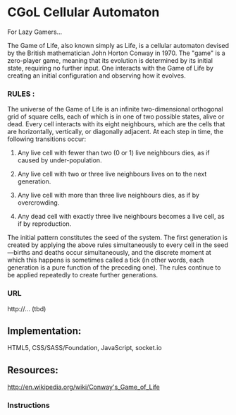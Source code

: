 # CGoL Cellular Automaton

For Lazy Gamers...

The Game of Life, also known simply as Life, is a cellular automaton devised by the British mathematician John Horton Conway in 1970.
The "game" is a zero-player game, meaning that its evolution is determined by its initial state, requiring no further input. One interacts with the Game of Life by creating an initial configuration and observing how it evolves.

### RULES :
The universe of the Game of Life is an infinite two-dimensional orthogonal grid of square cells, each of which is in one of two possible states, alive or dead. Every cell interacts with its eight neighbours, which are the cells that are horizontally, vertically, or diagonally adjacent. At each step in time, the following transitions occur:

1) Any live cell with fewer than two (0 or 1) live neighbours dies, as if caused by under-population.

2) Any live cell with two or three live neighbours lives on to the next generation.

3) Any live cell with more than three live neighbours dies, as if by overcrowding.

4) Any dead cell with exactly three live neighbours becomes a live cell, as if by reproduction.


The initial pattern constitutes the seed of the system. The first generation is created by applying the above rules simultaneously to every cell in the seed—births and deaths occur simultaneously, and the discrete moment at which this happens is sometimes called a tick (in other words, each generation is a pure function of the preceding one). The rules continue to be applied repeatedly to create further generations.

### URL
http://... (tbd)

## Implementation:
HTML5, CSS/SASS/Foundation, JavaScript, socket.io

## Resources:
http://en.wikipedia.org/wiki/Conway's_Game_of_Life

### Instructions
